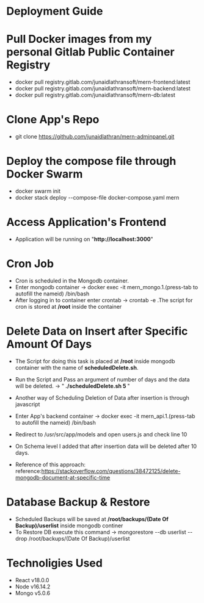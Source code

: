 # Deployment Guide
# Pull Docker images from my personal Gitlab Public Container Registry 
 * docker pull registry.gitlab.com/junaidlathransoft/mern-frontend:latest
 * docker pull registry.gitlab.com/junaidlathransoft/mern-backend:latest
 * docker pull registry.gitlab.com/junaidlathransoft/mern-db:latest

# Clone App's Repo 
 * git clone https://github.com/junaidlathran/mern-adminpanel.git 

# Deploy the compose file through Docker Swarm
 * docker swarm init
 * docker stack deploy --compose-file docker-compose.yaml mern

# Access Application's Frontend
 * Application will be running on "<b>http://localhost:3000</b>"

# Cron Job
 * Cron is scheduled in the Mongodb container. 
 * Enter mongodb container -> docker exec -it mern_mongo.1.(press-tab to autofill the nameid) /bin/bash
 * After logging in to container enter crontab -> crontab -e .The script for cron is stored at <b>/root</b> inside the container
  
# Delete Data on Insert after Specific Amount Of Days
 * The Script for doing this task is placed at <b>/root</b> inside mongodb container with the name of <b>scheduledDelete.sh</b>.
 * Run the Script and Pass an argument of number of days and the data will be deleted. -> "<b> ./scheduledDelete.sh 5 </b>"
 
 * Another way of Scheduling Deletion of Data after insertion is through javascript
 * Enter App's backend container -> docker exec -it mern_api.1.(press-tab to autofill the nameid) /bin/bash
 * Redirect to /usr/src/app/models and open users.js and check line 10 
 * On Schema level I added that after insertion data will be deleted after 10 days.
 * Reference of this approach: reference:https://stackoverflow.com/questions/38472125/delete-mongodb-document-at-specific-time

# Database Backup & Restore
 * Scheduled Backups will be saved at <b>/root/backups/(Date Of Backup)/userlist</b> inside mongodb continer
 * To Restore DB execute this command -> mongorestore --db userlist --drop /root/backups/(Date Of Backup)/userlist
  
# Technoligies Used
  * React v18.0.0
  * Node v16.14.2
  * Mongo v5.0.6
  
